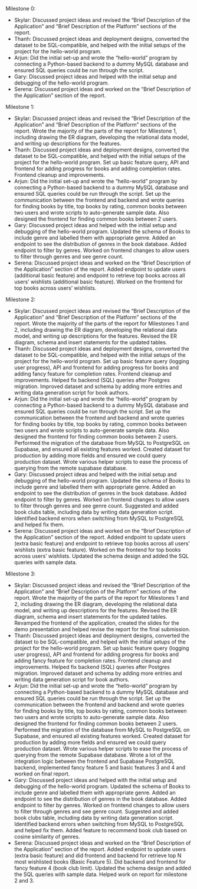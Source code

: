 Milestone 0:
- Skylar: Discussed project ideas and revised the “Brief Description of the Application” and “Brief Description of the Platform” sections of the report. 
- Thanh: Discussed project ideas and deployment designs, converted the dataset to be SQL-compatible, and helped with the initial setups of the project for the hello-world program.  
- Arjun: Did the initial set-up and wrote the “hello-world” program by connecting a Python-based backend to a dummy MySQL database and ensured SQL queries could be run through the script. 
- Gary: Discussed project ideas and helped with the initial setup and debugging of the hello-world program. 
- Serena: Discussed project ideas and worked on the “Brief Description of the Application” section of the report. 


Milestone 1:
- Skylar: Discussed project ideas and revised the “Brief Description of the Application” and “Brief Description of the Platform” sections of the report. Wrote the majority of the parts of the report for Milestone 1, including drawing the ER diagram, developing the relational data model, and writing up descriptions for the features.
- Thanh: Discussed project ideas and deployment designs, converted the dataset to be SQL-compatible, and helped with the initial setups of the project for the hello-world program. Set up basic feature query, API and frontend for adding progress for books and adding completion rates. Frontend cleanup and improvements.
- Arjun: Did the initial set-up and wrote the “hello-world” program by connecting a Python-based backend to a dummy MySQL database and ensured SQL queries could be run through the script. Set up the communication between the frontend and backend and wrote queries for finding books by title, top books by rating, common books between two users and wrote scripts to auto-generate sample data. Also designed the frontend for finding common books between 2 users. 
- Gary: Discussed project ideas and helped with the initial setup and debugging of the hello-world program. Updated the schema of Books to include genre and labelled them with appropriate genre. Added an endpoint to see the distribution of genres in the book database. Added endpoint to filter by genres. Worked on frontend changes to allow users to filter through genres and see genre count.
- Serena: Discussed project ideas and worked on the “Brief Description of the Application” section of the report. Added endpoint to update users (additional basic feature) and endpoint to retrieve top books across all users’ wishlists (additional basic feature). Worked on the frontend for top books across users’ wishlists.

Milestone 2:
- Skylar: Discussed project ideas and revised the “Brief Description of the Application” and “Brief Description of the Platform” sections of the report. Wrote the majority of the parts of the report for Milestones 1 and 2, including drawing the ER diagram, developing the relational data model, and writing up descriptions for the features. Revised the ER diagram, schema and insert statements for the updated tables.
- Thanh: Discussed project ideas and deployment designs, converted the dataset to be SQL-compatible, and helped with the initial setups of the project for the hello-world program. Set up basic feature query (logging user progress), API and frontend for adding progress for books and adding fancy feature for completion rates. Frontend cleanup and improvements. Helped fix backend (SQL) queries after Postgres migration. Improved dataset and schema by adding more entries and writing data generation script for book authors.
- Arjun: Did the initial set-up and wrote the “hello-world” program by connecting a Python-based backend to a dummy MySQL database and ensured SQL queries could be run through the script. Set up the communication between the frontend and backend and wrote queries for finding books by title, top books by rating, common books between two users and wrote scripts to auto-generate sample data. Also designed the frontend for finding common books between 2 users. 
  Performed the migration of the database from MySQL to PostgreSQL on Supabase, and ensured all existing features worked. Created dataset for production by adding more fields and ensured we could query production dataset. Wrote various helper scripts to ease the process of querying from the remote supabase database.
- Gary: Discussed project ideas and helped with the initial setup and debugging of the hello-world program. Updated the schema of Books to include genre and labelled them with appropriate genre. Added an endpoint to see the distribution of genres in the book database. Added endpoint to filter by genres. Worked on frontend changes to allow users to filter through genres and see genre count. Suggested and added book clubs table, including data by writing data generation script. Identified backend errors when switching from MySQL to PostgreSQL and helped fix them. 
- Serena: Discussed project ideas and worked on the “Brief Description of the Application” section of the report. Added endpoint to update users (extra basic feature) and endpoint to retrieve top books across all users’ wishlists (extra basic feature). Worked on the frontend for top books across users’ wishlists. Updated the schema design and added the SQL queries with sample data.


Milestone 3:
- Skylar: Discussed project ideas and revised the “Brief Description of the Application” and “Brief Description of the Platform” sections of the report. Wrote the majority of the parts of the report for Milestones 1 and 2, including drawing the ER diagram, developing the relational data model, and writing up descriptions for the features. Revised the ER diagram, schema and insert statements for the updated tables. Revamped the frontend of the application, created the slides for the demo presentation and helped revise the report for the final submission.
- Thanh: Discussed project ideas and deployment designs, converted the dataset to be SQL-compatible, and helped with the initial setups of the project for the hello-world program. Set up basic feature query (logging user progress), API and frontend for adding progress for books and adding fancy feature for completion rates. Frontend cleanup and improvements. Helped fix backend (SQL) queries after Postgres migration. Improved dataset and schema by adding more entries and writing data generation script for book authors.
- Arjun: Did the initial set-up and wrote the “hello-world” program by connecting a Python-based backend to a dummy MySQL database and ensured SQL queries could be run through the script. Set up the communication between the frontend and backend and wrote queries for finding books by title, top books by rating, common books between two users and wrote scripts to auto-generate sample data. Also designed the frontend for finding common books between 2 users.  
  Performed the migration of the database from MySQL to PostgreSQL on Supabase, and ensured all existing features worked. Created dataset for production by adding more fields and ensured we could query production dataset. Wrote various helper scripts to ease the process of querying from the remote Supabase database. Wrote a lot of the integration logic between the frontend and Supabase PostgreSQL backend, implemented fancy feature 5 and basic features 3 and 4 and worked on final report. 
- Gary: Discussed project ideas and helped with the initial setup and debugging of the hello-world program. Updated the schema of Books to include genre and labelled them with appropriate genre. Added an endpoint to see the distribution of genres in the book database. Added endpoint to filter by genres. Worked on frontend changes to allow users to filter through genres and see genre count. Suggested and added book clubs table, including data by writing data generation script. Identified backend errors when switching from MySQL to PostgreSQL and helped fix them. Added feature to recommend book club based on cosine similarity of genres.
- Serena: Discussed project ideas and worked on the “Brief Description of the Application” section of the report. Added endpoint to update users (extra basic feature) and did frontend and backend for retrieve top N most wishlisted books (Basic Feature 5). Did backend and frontend for fancy feature 4 (book club limit). Updated the schema design and added the SQL queries with sample data. Helped work on report for milestone 2 and 3.
